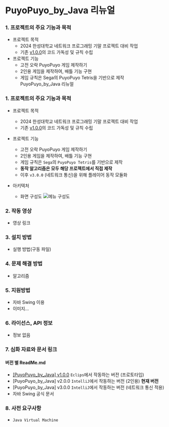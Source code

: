 # PuyoPuyo_by_Java 리뉴얼
### 1. 프로젝트의 주요 기능과 목적
  - 프로젝트 목적
    - 2024 한성대학교 네트워크 프로그래밍 기말 프로젝트 대비 작업
    - 기존 [v1.0.0](docs/v1.0.0.md)의 코드 가독성 및 규칙 수립
  - 프로젝트 기능
    - 고전 오락 PuyoPuyo 게임 제작하기
    - 2인용 게임을 제작하여, 배틀 기능 구현
    - 게임 규칙은 Sega의 PuyoPuyo Tetris을 기반으로 제작 PuyoPuyo_by_Java 리뉴얼
### 1. 프로젝트의 주요 기능과 목적
  - 프로젝트 목적
    - 2024 한성대학교 네트워크 프로그래밍 기말 프로젝트 대비 작업
    - 기존 [v1.0.0](docs/v1.0.0.md)의 코드 가독성 및 규칙 수립
      
  - 프로젝트 기능
    - 고전 오락 PuyoPuyo 게임 제작하기
    - 2인용 게임을 제작하여, 배틀 기능 구현
    - 게임 규칙은 `Sega`의 `PuyoPuyo Tetris`를 기반으로 제작
    - **동작 알고리즘은 모두 해당 프로젝트에서 직접 제작**
    - 이후 `v3.0.0` (네트워크 통신)을 위해 플레이어 동작 모듈화
      
  - 아키텍처
    - 화면 구성도
      ![메뉴 구성도](https://github.com/user-attachments/assets/a8fc1aba-3170-4e42-9e72-0c302d35e792)


### 2. 작동 영상
  - 영상 링크

### 3. 설치 방법
  - 실행 방법(구동 파일)

### 4. 문제 해결 방법
  - 알고리즘

### 5. 지원방법
  - 자바 Swing 이용
  - 이미지...

### 6. 라이선스, API 정보
  - 정보 없음

### 7. 심화 자료와 문서 링크
#### 버전 별 ReadMe.md
  - [\[PuyoPuyo_by_Java\] v1.0.0](docs/v1.0.0.md) `Eclips`에서 작동하는 버전 (프로토타입)
  - [PuyoPuyo_by_Java] v2.0.0 `IntelliJ`에서 작동하는 버전 (2인용) **현재 버전**
  - [PuyoPuyo_by_Java] v3.0.0 `IntelliJ`에서 작동하는 버전 (네트워크 통신 적용)
  - 자바 Swing 공식 문서

### 8. 사전 요구사항
  - `Java Virtual Machine`
